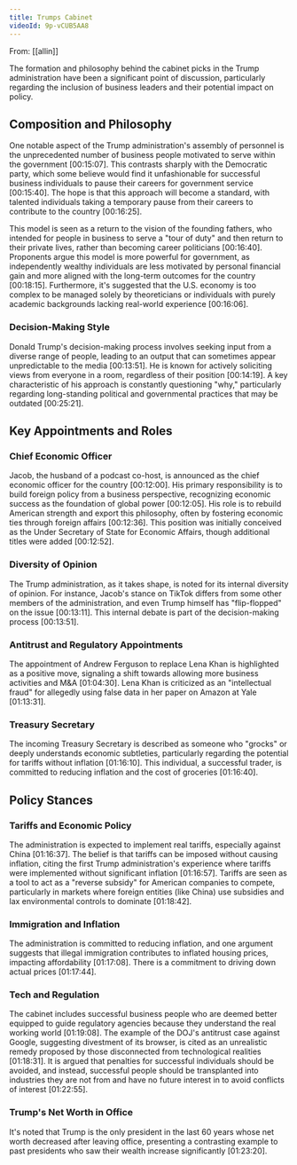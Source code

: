 ```yaml
---
title: Trumps Cabinet
videoId: 9p-vCUB5AA8
---
```


From: [[allin]] <br/> 

The formation and philosophy behind the cabinet picks in the Trump administration have been a significant point of discussion, particularly regarding the inclusion of business leaders and their potential impact on policy.

## Composition and Philosophy
One notable aspect of the Trump administration's assembly of personnel is the unprecedented number of business people motivated to serve within the government <a class="yt-timestamp" data-t="00:15:07">[00:15:07]</a>. This contrasts sharply with the Democratic party, which some believe would find it unfashionable for successful business individuals to pause their careers for government service <a class="yt-timestamp" data-t="00:15:40">[00:15:40]</a>. The hope is that this approach will become a standard, with talented individuals taking a temporary pause from their careers to contribute to the country <a class="yt-timestamp" data-t="00:16:25">[00:16:25]</a>.

This model is seen as a return to the vision of the founding fathers, who intended for people in business to serve a "tour of duty" and then return to their private lives, rather than becoming career politicians <a class="yt-timestamp" data-t="00:16:40">[00:16:40]</a>. Proponents argue this model is more powerful for government, as independently wealthy individuals are less motivated by personal financial gain and more aligned with the long-term outcomes for the country <a class="yt-timestamp" data-t="00:18:15">[00:18:15]</a>. Furthermore, it's suggested that the U.S. economy is too complex to be managed solely by theoreticians or individuals with purely academic backgrounds lacking real-world experience <a class="yt-timestamp" data-t="00:16:06">[00:16:06]</a>.

### Decision-Making Style
Donald Trump's decision-making process involves seeking input from a diverse range of people, leading to an output that can sometimes appear unpredictable to the media <a class="yt-timestamp" data-t="00:13:51">[00:13:51]</a>. He is known for actively soliciting views from everyone in a room, regardless of their position <a class="yt-timestamp" data-t="00:14:19">[00:14:19]</a>. A key characteristic of his approach is constantly questioning "why," particularly regarding long-standing political and governmental practices that may be outdated <a class="yt-timestamp" data-t="00:25:21">[00:25:21]</a>.

## Key Appointments and Roles

### Chief Economic Officer
Jacob, the husband of a podcast co-host, is announced as the chief economic officer for the country <a class="yt-timestamp" data-t="00:12:00">[00:12:00]</a>. His primary responsibility is to build foreign policy from a business perspective, recognizing economic success as the foundation of global power <a class="yt-timestamp" data-t="00:12:05">[00:12:05]</a>. His role is to rebuild American strength and export this philosophy, often by fostering economic ties through foreign affairs <a class="yt-timestamp" data-t="00:12:36">[00:12:36]</a>. This position was initially conceived as the Under Secretary of State for Economic Affairs, though additional titles were added <a class="yt-timestamp" data-t="00:12:52">[00:12:52]</a>.

### Diversity of Opinion
The Trump administration, as it takes shape, is noted for its internal diversity of opinion. For instance, Jacob's stance on TikTok differs from some other members of the administration, and even Trump himself has "flip-flopped" on the issue <a class="yt-timestamp" data-t="00:13:11">[00:13:11]</a>. This internal debate is part of the decision-making process <a class="yt-timestamp" data-t="00:13:51">[00:13:51]</a>.

### Antitrust and Regulatory Appointments
The appointment of Andrew Ferguson to replace Lena Khan is highlighted as a positive move, signaling a shift towards allowing more business activities and M&A <a class="yt-timestamp" data-t="01:04:30">[01:04:30]</a>. Lena Khan is criticized as an "intellectual fraud" for allegedly using false data in her paper on Amazon at Yale <a class="yt-timestamp" data-t="01:13:31">[01:13:31]</a>.

### Treasury Secretary
The incoming Treasury Secretary is described as someone who "grocks" or deeply understands economic subtleties, particularly regarding the potential for tariffs without inflation <a class="yt-timestamp" data-t="01:16:10">[01:16:10]</a>. This individual, a successful trader, is committed to reducing inflation and the cost of groceries <a class="yt-timestamp" data-t="01:16:40">[01:16:40]</a>.

## Policy Stances

### Tariffs and Economic Policy
The administration is expected to implement real tariffs, especially against China <a class="yt-timestamp" data-t="01:16:37">[01:16:37]</a>. The belief is that tariffs can be imposed without causing inflation, citing the first Trump administration's experience where tariffs were implemented without significant inflation <a class="yt-timestamp" data-t="01:16:57">[01:16:57]</a>. Tariffs are seen as a tool to act as a "reverse subsidy" for American companies to compete, particularly in markets where foreign entities (like China) use subsidies and lax environmental controls to dominate <a class="yt-timestamp" data-t="01:18:42">[01:18:42]</a>.

### Immigration and Inflation
The administration is committed to reducing inflation, and one argument suggests that illegal immigration contributes to inflated housing prices, impacting affordability <a class="yt-timestamp" data-t="01:17:08">[01:17:08]</a>. There is a commitment to driving down actual prices <a class="yt-timestamp" data-t="01:17:44">[01:17:44]</a>.

### Tech and Regulation
The cabinet includes successful business people who are deemed better equipped to guide regulatory agencies because they understand the real working world <a class="yt-timestamp" data-t="01:19:08">[01:19:08]</a>. The example of the DOJ's antitrust case against Google, suggesting divestment of its browser, is cited as an unrealistic remedy proposed by those disconnected from technological realities <a class="yt-timestamp" data-t="01:18:31">[01:18:31]</a>. It is argued that penalties for successful individuals should be avoided, and instead, successful people should be transplanted into industries they are not from and have no future interest in to avoid conflicts of interest <a class="yt-timestamp" data-t="01:22:55">[01:22:55]</a>.

### Trump's Net Worth in Office
It's noted that Trump is the only president in the last 60 years whose net worth decreased after leaving office, presenting a contrasting example to past presidents who saw their wealth increase significantly <a class="yt-timestamp" data-t="01:23:20">[01:23:20]</a>.